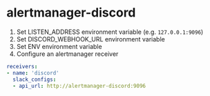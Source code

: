 # alertmanager-discord

1. Set LISTEN_ADDRESS environment variable (e.g. `127.0.0.1:9096`)
1. Set DISCORD_WEBHOOK_URL environment variable
1. Set ENV environment variable
1. Configure an alertmanager receiver

```yaml
receivers:
- name: 'discord'
  slack_configs:
  - api_url: http://alertmanager-discord:9096
```
